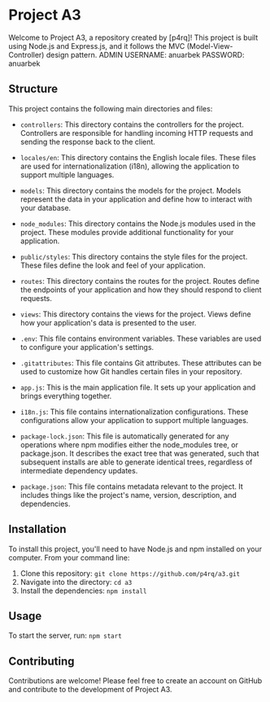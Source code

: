 # Project A3

Welcome to Project A3, a repository created by [p4rq]! This project is built using Node.js and Express.js, and it follows the MVC (Model-View-Controller) design pattern.
ADMIN USERNAME: anuarbek
PASSWORD: anuarbek
## Structure

This project contains the following main directories and files:

- `controllers`: This directory contains the controllers for the project. Controllers are responsible for handling incoming HTTP requests and sending the response back to the client.

- `locales/en`: This directory contains the English locale files. These files are used for internationalization (i18n), allowing the application to support multiple languages.

- `models`: This directory contains the models for the project. Models represent the data in your application and define how to interact with your database.

- `node_modules`: This directory contains the Node.js modules used in the project. These modules provide additional functionality for your application.

- `public/styles`: This directory contains the style files for the project. These files define the look and feel of your application.

- `routes`: This directory contains the routes for the project. Routes define the endpoints of your application and how they should respond to client requests.

- `views`: This directory contains the views for the project. Views define how your application's data is presented to the user.

- `.env`: This file contains environment variables. These variables are used to configure your application's settings.

- `.gitattributes`: This file contains Git attributes. These attributes can be used to customize how Git handles certain files in your repository.

- `app.js`: This is the main application file. It sets up your application and brings everything together.

- `i18n.js`: This file contains internationalization configurations. These configurations allow your application to support multiple languages.

- `package-lock.json`: This file is automatically generated for any operations where npm modifies either the node_modules tree, or package.json. It describes the exact tree that was generated, such that subsequent installs are able to generate identical trees, regardless of intermediate dependency updates.

- `package.json`: This file contains metadata relevant to the project. It includes things like the project's name, version, description, and dependencies.

## Installation

To install this project, you'll need to have Node.js and npm installed on your computer. From your command line:

1. Clone this repository: `git clone https://github.com/p4rq/a3.git`
2. Navigate into the directory: `cd a3`
3. Install the dependencies: `npm install`

## Usage

To start the server, run: `npm start`

## Contributing

Contributions are welcome! Please feel free to create an account on GitHub and contribute to the development of Project A3.

